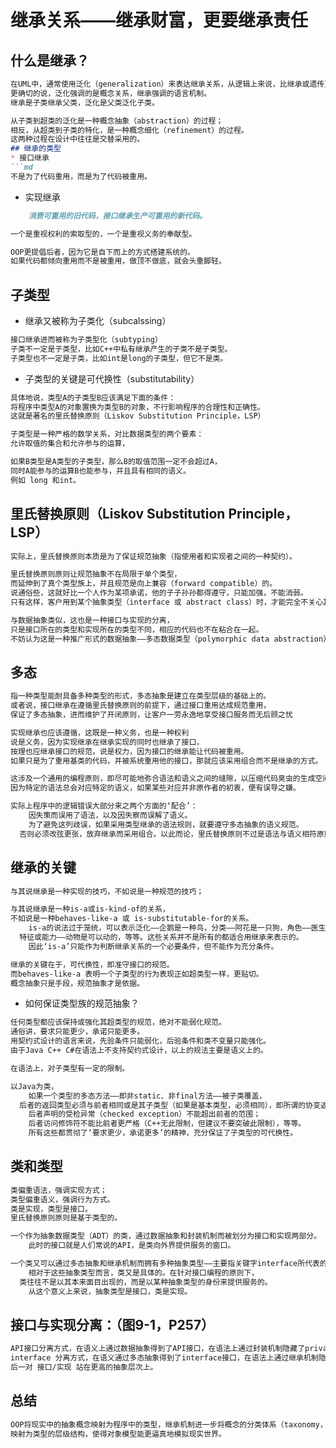 # 继承关系——继承财富，更要继承责任

## 什么是继承？
```md
在UML中，通常使用泛化（generalization）来表达继承关系，从逻辑上来说，比继承或遗传更准确。
更确切的说，泛化强调的是概念关系，继承强调的语言机制。
继承是子类继承父类，泛化是父类泛化子类。

从子类到超类的泛化是一种概念抽象（abstraction）的过程；
相反，从超类到子类的特化，是一种概念细化（refinement）的过程。
这两种过程在设计中往往是交替采用的。
## 继承的类型
* 接口继承
```md
不是为了代码重用，而是为了代码被重用。
```
* 实现继承
```md
	消费可重用的旧代码，接口继承生产可重用的新代码。
```
```md
一个是重视权利的索取型的，一个是重视义务的奉献型。

OOP更提倡后者，因为它是自下而上的方式搭建系统的。
如果代码都倾向重用而不是被重用，做顶不做底，就会头重脚轻。
```
## 子类型
* 继承又被称为子类化（subcalssing）
```md
接口继承进而被称为子类型化（subtyping）
子类不一定是子类型，比如C++中私有继承产生的子类不是子类型。
子类型也不一定是子类，比如int是long的子类型，但它不是类。
```
* 子类型的关键是可代换性（substitutability）
```md
具体地说，类型A的子类型B应该满足下面的条件：
将程序中类型A的对象置换为类型B的对象，不行影响程序的合理性和正确性。
这就是著名的里氏替换原则（Liskov Substitution Principle，LSP）
```
```md
子类型是一种严格的数学关系，对比数据类型的两个要素：
允许取值的集合和允许参与的运算，

如果B类型是A类型的子类型，那么B的取值范围一定不会超过A，
同时A能参与的运算B也能参与，并且具有相同的语义。
例如 long 和int。
```
## 里氏替换原则（Liskov Substitution Principle，LSP）
```md
实际上，里氏替换原则本质是为了保证规范抽象（指使用者和实现者之间的一种契约）。

里氏替换原则原则让规范抽象不在局限于单个类型，
而延伸到了真个类型族上，并且规范是向上兼容（forward compatible）的。
说通俗些，这就好比一个人作为某项承诺，他的子子孙孙都得遵守，只能加强，不能消弱。
只有这样，客户用到某个抽象类型（interface 或 abstract class）时，才能完全不关心其实现的具体类型。

与数据抽象类似，这也是一种接口与实现的分离，
只是接口所在的类型和实现所在的类型不同，相应的代码也不在粘合在一起。
不妨认为这是一种推广形式的数据抽象——多态数据类型（polymorphic data abstraction），简称多态抽象。
```
## 多态
```md
指一种类型能耐具备多种类型的形式，多态抽象是建立在类型层级的基础上的。
或者说，接口继承在遵循里氏替换原则的前提下，通过接口重用达成规范重用，
保证了多态抽象，进而维护了开闭原则，让客户一劳永逸地享受接口服务而无后顾之忧

实现继承也应该遵循，这既是一种义务，也是一种权利
说是义务，因为实现继承在继承实现的同时也继承了接口，
按理也应继承接口的规范，说是权力，因为接口的继承能让代码被重用。
如果只是为了重用基类的代码，并被系统重用他的接口，那就应该采用组合而不是继承的方式。

这涉及一个通用的编程原则，即尽可能地弥合语法和语义之间的缝隙，以压缩代码臭虫的生成空间。
因为特定的语法总会对应特定的语义，如果某些对应并非原作者的初衷，便有误导之嫌。

实际上程序中的逻辑错误大部分来之两个方面的‘配合’：
	因失策而误用了语法，以及因失察而误解了语义。
	为了避免这列歧误，如果采用类型继承的语法规则，就要遵守多态抽象的语义规范。
  否则必须改弦更张，放弃继承而采用组合。以此而论，里氏替换原则不过是语法与语义相符原则的一个推论。
```
## 继承的关键
```md
与其说继承是一种实现的技巧，不如说是一种规范的技巧；

与其说继承是一种is-a或is-kind-of的关系，
不如说是一种behaves-like-a 或 is-substitutable-for的关系。
	is-a的说法过于笼统，可以表示泛化——企鹅是一种鸟，分类——阿花是一只狗，角色——医生是一个人，
  特征或能力——动物是可以动的，等等。这些关系并不是所有的都适合用继承来表示的。
	因此‘is-a’只能作为判断继承关系的一个必要条件，但不能作为充分条件。

继承的关键在于，可代换性，即准守接口的规范。
而behaves-like-a 表明一个子类型的行为表现正如超类型一样，更贴切。
概念抽象只是手段，规范抽象才是依据。
```
* 如何保证类型族的规范抽象？
```md
任何类型都应该保持或强化其超类型的规范，绝对不能弱化规范。
通俗讲，要求只能更少，承诺只能更多。
用契约式设计的语言来说，先验条件只能弱化，后验条件和类不变量只能强化。
由于Java C++ C#在语法上不支持契约式设计，以上的规法主要是语义上的。
```
```md
在语法上，对子类型有一定的限制。

以Java为类，
	如果一个类型的多态方法——即非static、非final方法——被子类覆盖，
  后者的返回类型必须与前者相同或是其子类型（如果是基本类型，必须相同），即所谓的协变返回类型（covariant return type）；
	后者声明的受检异常（checked exception）不能超出前者的范围；
	后者访问修饰符不能比前者更严格（C++无此限制，但建议不要突破此限制），等等。
	所有这些都贯彻了‘要求更少，承诺更多’的精神，充分保证了子类型的可代换性。
```
## 类和类型
```md
类偏重语法，强调实现方式；
类型偏重语义，强调行为方式。
类是实现，类型是接口。
里氏替换原则原则是基于类型的。

一个作为抽象数据类型（ADT）的类，通过数据抽象和封装机制而被划分为接口和实现两部分。
	此时的接口就是人们常说的API，是类向外界提供服务的窗口。

一个类又可以通过多态抽象和继承机制而拥有多种抽象类型——主要指关键字interface所代表的类型。
	相对于这些抽象类型而言，类又是具体的。在针对接口编程的原则下，
  类往往不是以其本来面目出现的，而是以某种抽象类型的身份来提供服务的。
	从这个意义上来说，抽象类型是接口，类是实现。
```
## 接口与实现分离：（图9-1，P257）
```md
API接口分离方式，在语义上通过数据抽象得到了API接口，在语法上通过封装机制隐藏了private实现；
interface 分离方式，在语义通过多态抽象得到了interface接口，在语法上通过继承机制隐藏了class实现。
后一对 接口/实现 站在更高的抽象层次上。
```
## 总结
```md
OOP将现实中的抽象概念映射为程序中的类型，继承机制进一步将概念的分类体系（taxonomy，[tæk'sɒnəmɪ]）
映射为类型的层级结构，使得对象模型能更逼真地模拟现实世界。
```